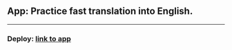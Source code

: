 ## App: Practice fast translation into English. 
---
### Deploy: [link to app](https://vovoka-path.github.io/practice-translate/)
